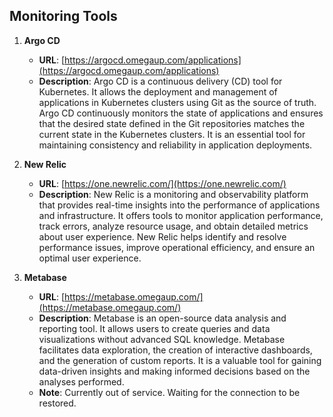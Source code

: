 ## Monitoring Tools

1. **Argo CD**
   - **URL**: [https://argocd.omegaup.com/applications](https://argocd.omegaup.com/applications)
   - **Description**: Argo CD is a continuous delivery (CD) tool for Kubernetes. It allows the deployment and management of applications in Kubernetes clusters using Git as the source of truth. Argo CD continuously monitors the state of applications and ensures that the desired state defined in the Git repositories matches the current state in the Kubernetes clusters. It is an essential tool for maintaining consistency and reliability in application deployments.

2. **New Relic**
   - **URL**: [https://one.newrelic.com/](https://one.newrelic.com/)
   - **Description**: New Relic is a monitoring and observability platform that provides real-time insights into the performance of applications and infrastructure. It offers tools to monitor application performance, track errors, analyze resource usage, and obtain detailed metrics about user experience. New Relic helps identify and resolve performance issues, improve operational efficiency, and ensure an optimal user experience.

3. **Metabase**
   - **URL**: [https://metabase.omegaup.com/](https://metabase.omegaup.com/)
   - **Description**: Metabase is an open-source data analysis and reporting tool. It allows users to create queries and data visualizations without advanced SQL knowledge. Metabase facilitates data exploration, the creation of interactive dashboards, and the generation of custom reports. It is a valuable tool for gaining data-driven insights and making informed decisions based on the analyses performed.
   - **Note**: Currently out of service. Waiting for the connection to be restored.
